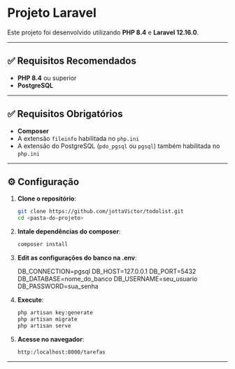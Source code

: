 # Projeto Laravel

Este projeto foi desenvolvido utilizando **PHP 8.4** e **Laravel 12.16.0**.

---

## ✅ Requisitos Recomendados

- **PHP 8.4** ou superior  
- **PostgreSQL**

---

## ✅ Requisitos Obrigatórios
- **Composer**
- A extensão `fileinfo` habilitada no `php.ini`
- A extensão do PostgreSQL (`pdo_pgsql` ou `pgsql`) também habilitada no `php.ini`

---

## ⚙️ Configuração

1. **Clone o repositório**:
    ```bash
    git clone https://github.com/jottaVictor/todolist.git
    cd <pasta-do-projeto>
    ```

2. **Intale dependências do composer**:

    ```bash
    composer install
    ```
    
2. **Edit as configurações do banco na .env**:

    DB_CONNECTION=pgsql
    DB_HOST=127.0.0.1
    DB_PORT=5432
    DB_DATABASE=nome_do_banco
    DB_USERNAME=seu_usuario
    DB_PASSWORD=sua_senha

3. **Execute**:
    ```bash
    php artisan key:generate
    php artisan migrate
    php artisan serve
    ```
    

4. **Acesse no navegador**:
    ```
    http:/localhost:8000/tarefas
    ```

---